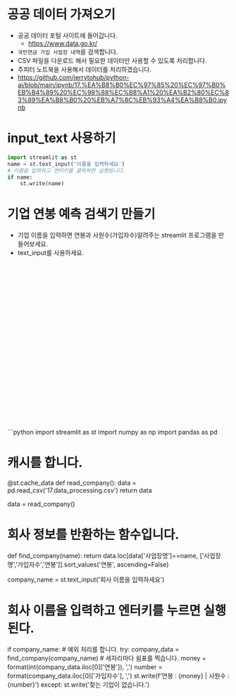 # 공공 데이터 가져오기
* 공공 데이터 포털 사이트에 들어갑니다.
  * https://www.data.go.kr/
* ```국민연금 가입 사업장 내역```을 검색합니다.
* CSV 파일을 다운로드 해서 필요한 데이터만 사용할 수 있도록 처리합니다.
* 주피터 노트북을 사용해서 데이터를 처리하겠습니다.
 * https://github.com/jerrytohub/python-ai/blob/main/ipynb/17.%EA%B8%B0%EC%97%85%20%EC%97%B0%EB%B4%89%20%EC%98%88%EC%B8%A1%20%EA%B2%80%EC%83%89%EA%B8%B0%20%EB%A7%8C%EB%93%A4%EA%B8%B0.ipynb

# input_text 사용하기
```python
import streamlit as st
name = st.text_input('이름을 입력하세요')
# 이름을 입력하고 엔터키를 클릭하면 실행됩니다.
if name:
    st.write(name)
```

# 기업 연봉 예측 검색기 만들기
* 기업 이름을 입력하면 연봉과 사원수(가입자수)알려주는 streamlit 프로그램을 만들어보세요.
* text_input를 사용하세요.
<br/>
<br/>
<br/>
<br/>
<br/>
<br/>
<br/>
<br/>
<br/>
<br/>
<br/>
<br/>
<br/>
<br/>
<br/>
<br/>
<br/>
<br/>
<br/>
<br/>
<br/>
<br/>
```python
import streamlit as st 
import numpy as np 
import pandas as pd

# 캐시를 합니다.
@st.cache_data
def read_company():
    data = pd.read_csv('17.data_processing.csv')
    return data

data = read_company()

# 회사 정보를 반환하는 함수입니다.
def find_company(name):
    return data.loc[data['사업장명']==name, ['사업장명','가입자수','연봉']].sort_values('연봉', ascending=False)

company_name = st.text_input('회사 이름을 입력하세요')
# 회사 이름을 입력하고 엔터키를 누르면 실행된다.
if company_name:
    # 예외 처리를 합니다.
    try:
        company_data = find_company(company_name)
        # 세자리마다 쉼표를 찍습니다.
        money = format(int(company_data.iloc[0]['연봉']), ',')
        number = format(company_data.iloc[0]['가입자수'], ',')
        st.write(f'연봉 : {money} | 사원수 : {number}')
    except:
        st.write('찾는 기업이 없습니다.')
```
